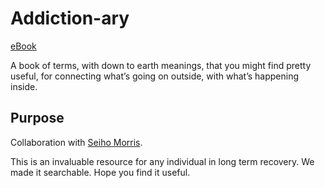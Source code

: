 # Addiction-ary

[eBook](https://www.amazon.com/Addiction-ary-Jaye-Seiho-Morris-ebook/dp/B00E023L6E)

A book of terms, with down to earth meanings, that you might find pretty useful, for connecting what’s going on outside, with what’s happening inside.

## Purpose 

Collaboration with [Seiho Morris](https://www.mentorgarden.org/about). 

This is an invaluable resource for any individual in long term recovery. We made it searchable. Hope you find it useful. 
